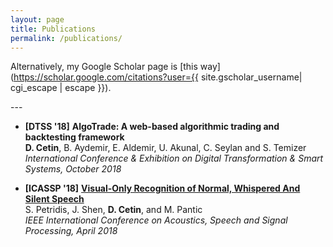 ```yaml
---
layout: page
title: Publications
permalink: /publications/
---
```

Alternatively, my Google Scholar page is [this way](https://scholar.google.com/citations?user={{ site.gscholar_username| cgi_escape | escape }}).

---&nbsp;

* **[DTSS '18]** **AlgoTrade: A web-based algorithmic trading and backtesting framework**  
**D. Cetin**, B. Aydemir, E. Aldemir, U. Akunal, C. Seylan and S. Temizer  
_International Conference & Exhibition on Digital Transformation & Smart Systems, October 2018_

* **[ICASSP '18]** [**Visual-Only Recognition of Normal, Whispered And Silent Speech** ](https://ibug.doc.ic.ac.uk/media/uploads/documents/normalwhispersilentdb.pdf)  
S. Petridis, J. Shen, **D. Cetin**, and M. Pantic  
_IEEE International Conference on Acoustics, Speech and Signal Processing, April 2018_